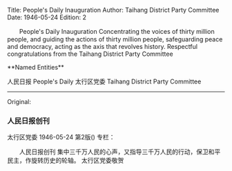 Title: People's Daily Inauguration
Author: Taihang District Party Committee
Date: 1946-05-24
Edition: 2

　　People's Daily Inauguration
    Concentrating the voices of thirty million people, and guiding the actions of thirty million people, safeguarding peace and democracy, acting as the axis that revolves history.
                                              Respectful congratulations from the Taihang District Party Committee

<blank line>
<blank line>
**Named Entities**
<blank line>
<blank line>

人民日报  People's Daily
太行区党委  Taihang District Party Committee



<hr /> 

Original: 


### 人民日报创刊
太行区党委
1946-05-24
第2版()
专栏：

　　人民日报创刊
    集中三千万人民的心声，又指导三千万人民的行动，保卫和平民主，作旋转历史的轮轴。
                                              太行区党委敬贺
